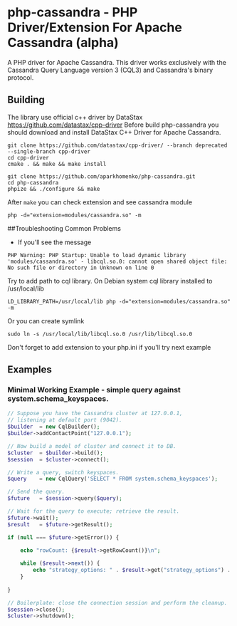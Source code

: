 php-cassandra - PHP Driver/Extension For Apache Cassandra (alpha)
=============

A PHP driver for Apache Cassandra. This driver works exclusively with the Cassandra Query Language version 3 (CQL3) and Cassandra's binary protocol.

## Building

The library use official c++ driver by DataStax https://github.com/datastax/cpp-driver
Before build php-cassandra you should download and install DataStax C++ Driver for Apache Cassandra.

```
git clone https://github.com/datastax/cpp-driver/ --branch deprecated --single-branch cpp-driver
cd cpp-driver
cmake . && make && make install
```

```
git clone https://github.com/aparkhomenko/php-cassandra.git
cd php-cassandra
phpize && ./configure && make
```

After ```make``` you can check extension and see cassandra module

```
php -d="extension=modules/cassandra.so" -m
```

##Troubleshooting Common Problems

- If you'll see the message
```
PHP Warning: PHP Startup: Unable to load dynamic library 'modules/cassandra.so' - libcql.so.0: cannot open shared object file: No such file or directory in Unknown on line 0
```

Try to add path to cql library. On Debian system cql library installed to /usr/local/lib
```
LD_LIBRARY_PATH=/usr/local/lib php -d="extension=modules/cassandra.so" -m
```

Or you can create symlink

```
sudo ln -s /usr/local/lib/libcql.so.0 /usr/lib/libcql.so.0
```

Don't forget to add extension to your php.ini if you'll try next example

## Examples
### Minimal Working Example - simple query against system.schema_keyspaces.
```php
// Suppose you have the Cassandra cluster at 127.0.0.1, 
// listening at default port (9042).
$builder  = new CqlBuilder();
$builder->addContactPoint("127.0.0.1");

// Now build a model of cluster and connect it to DB.
$cluster  = $builder->build();
$session  = $cluster->connect();

// Write a query, switch keyspaces.
$query    = new CqlQuery('SELECT * FROM system.schema_keyspaces');

// Send the query.
$future   = $session->query($query);

// Wait for the query to execute; retrieve the result.
$future->wait();
$result   = $future->getResult();

if (null === $future->getError()) {

	echo "rowCount: {$result->getRowCount()}\n";
	
	while ($result->next()) {
		echo "strategy_options: " . $result->get("strategy_options") . "\n";
	}
	
}

// Boilerplate: close the connection session and perform the cleanup.
$session->close();
$cluster->shutdown();
```

